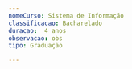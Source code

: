 ```yaml
---
nomeCurso: Sistema de Informação 
classificacao: Bacharelado 
duracao:  4 anos 
observacao: obs
tipo: Graduação 

---
```


